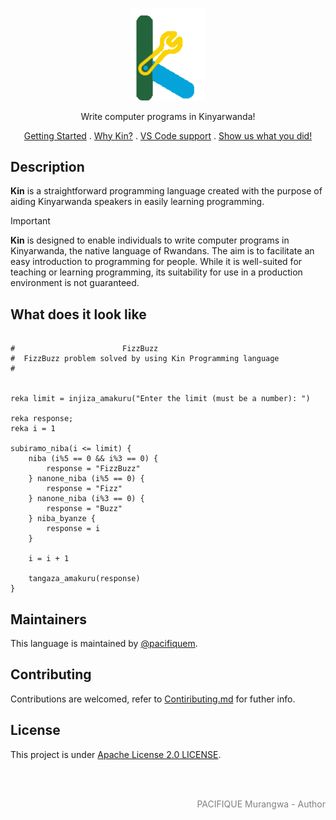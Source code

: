 <p align="center">
  <a href="https://github.com/pacifiquem" target="blank"><img src="https://github.com/kin-lang/kin/blob/main/kin-logo.svg" width="120" alt="Kin Logo" /></a>
</p>

<p align="center">Write computer programs in Kinyarwanda! </p>
<p align="center">
  <a href="https://kinlang.vercel.app/getting-started">Getting Started</a> .
  <a href="https://kinlang.vercel.app/getting-started">Why Kin?</a> .
  <a href="https://kinlang.vercel.app/getting-started#ide-integrations">VS Code support</a> .
  <a href="https://github.com/kin-lang/showcase"> Show us what you did! </a>
</p>

## Description

**Kin** is a straightforward programming language created with the purpose of aiding Kinyarwanda speakers in easily learning programming.
> [!Important]
> **Kin** is designed to enable individuals to write computer programs in Kinyarwanda, the native language of Rwandans. The aim is to facilitate an easy introduction to programming for people. While it is well-suited for teaching or learning programming, its suitability for use in a production environment is not guaranteed.

## What does it look like

```kin

#                        FizzBuzz
#  FizzBuzz problem solved by using Kin Programming language
#


reka limit = injiza_amakuru("Enter the limit (must be a number): ")

reka response;
reka i = 1

subiramo_niba(i <= limit) {
    niba (i%5 == 0 && i%3 == 0) {
        response = "FizzBuzz"
    } nanone_niba (i%5 == 0) {
        response = "Fizz"
    } nanone_niba (i%3 == 0) {
        response = "Buzz"
    } niba_byanze {
        response = i
    }

    i = i + 1

    tangaza_amakuru(response)
}

```

## Maintainers

This language is maintained by [@pacifiquem](https://github.com/pacifiquem).

## Contributing

Contributions are welcomed, refer to [Contiributing.md](https://github.com/kin-lang/kin/blob/main/contributing.md) for futher info.

## License

This project is under [Apache License 2.0 LICENSE](https://github.com/kin-lang/kin/blob/main/LICENSE).

<br>
<br>

<p align="right" style="color: gray; font: bold;">PACIFIQUE Murangwa - Author</p>
